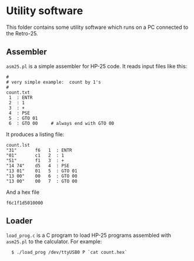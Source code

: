 # Utility software

This folder contains some utility software which runs on a PC connected to the Retro-25.

## Assembler

`asm25.pl` is a simple assembler for HP-25 code.  It reads input files like this:

```
#
# very simple example:  count by 1's
#
count.txt
 1  : ENTR
 2  : 1
 3  : +
 4  : PSE
 5  : GTO 01
 6  : GTO 00     # always end with GTO 00
```

It produces a listing file:

```
count.lst
"31"       f6   1  : ENTR
"01"       c1   2  : 1
"51"       f1   3  : +
"14 74"    d5   4  : PSE
"13 01"    01   5  : GTO 01
"13 00"    00   6  : GTO 00
"13 00"    00   7  : GTO 00
```

And a hex file
```
f6c1f1d5010000
```

## Loader

`load_prog.c` is a C program to load HP-25 programs assembled with `asm25.pl` to the calculator.  For example:

```
  $ ./load_prog /dev/ttyUSB0 P `cat count.hex`
```

